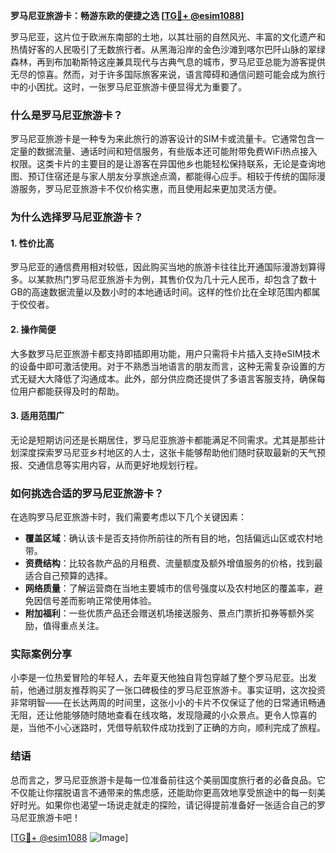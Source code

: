 **罗马尼亚旅游卡：畅游东欧的便捷之选 [[TG💪+ @esim1088](https://t.me/s/esim1088)]**

罗马尼亚，这片位于欧洲东南部的土地，以其壮丽的自然风光、丰富的文化遗产和热情好客的人民吸引了无数旅行者。从黑海沿岸的金色沙滩到喀尔巴阡山脉的翠绿森林，再到布加勒斯特这座兼具现代与古典气息的城市，罗马尼亚总能为游客提供无尽的惊喜。然而，对于许多国际旅客来说，语言障碍和通信问题可能会成为旅行中的小困扰。这时，一张罗马尼亚旅游卡便显得尤为重要了。

### 什么是罗马尼亚旅游卡？

罗马尼亚旅游卡是一种专为来此旅行的游客设计的SIM卡或流量卡。它通常包含一定量的数据流量、通话时间和短信服务，有些版本还可能附带免费WiFi热点接入权限。这类卡片的主要目的是让游客在异国他乡也能轻松保持联系，无论是查询地图、预订住宿还是与家人朋友分享旅途点滴，都能得心应手。相较于传统的国际漫游服务，罗马尼亚旅游卡不仅价格实惠，而且使用起来更加灵活方便。

### 为什么选择罗马尼亚旅游卡？

#### 1. **性价比高**
罗马尼亚的通信费用相对较低，因此购买当地的旅游卡往往比开通国际漫游划算得多。以某款热门罗马尼亚旅游卡为例，其售价仅为几十元人民币，却包含了数十GB的高速数据流量以及数小时的本地通话时间。这样的性价比在全球范围内都属于佼佼者。

#### 2. **操作简便**
大多数罗马尼亚旅游卡都支持即插即用功能，用户只需将卡片插入支持eSIM技术的设备中即可激活使用。对于不熟悉当地语言的朋友而言，这种无需复杂设置的方式无疑大大降低了沟通成本。此外，部分供应商还提供了多语言客服支持，确保每位用户都能获得及时的帮助。

#### 3. **适用范围广**
无论是短期访问还是长期居住，罗马尼亚旅游卡都能满足不同需求。尤其是那些计划深度探索罗马尼亚乡村地区的人士，这张卡能够帮助他们随时获取最新的天气预报、交通信息等实用内容，从而更好地规划行程。

### 如何挑选合适的罗马尼亚旅游卡？

在选购罗马尼亚旅游卡时，我们需要考虑以下几个关键因素：

- **覆盖区域**：确认该卡是否支持你所前往的所有目的地，包括偏远山区或农村地带。
- **资费结构**：比较各款产品的月租费、流量额度及额外增值服务的价格，找到最适合自己预算的选择。
- **网络质量**：了解运营商在当地主要城市的信号强度以及农村地区的覆盖率，避免因信号差而影响正常使用体验。
- **附加福利**：一些优质产品还会赠送机场接送服务、景点门票折扣券等额外奖励，值得重点关注。

### 实际案例分享

小李是一位热爱冒险的年轻人，去年夏天他独自背包穿越了整个罗马尼亚。出发前，他通过朋友推荐购买了一张口碑极佳的罗马尼亚旅游卡。事实证明，这次投资非常明智——在长达两周的时间里，这张小小的卡片不仅保证了他的日常通讯畅通无阻，还让他能够随时随地查看在线攻略，发现隐藏的小众景点。更令人惊喜的是，当他不小心迷路时，凭借导航软件成功找到了正确的方向，顺利完成了旅程。

### 结语

总而言之，罗马尼亚旅游卡是每一位准备前往这个美丽国度旅行者的必备良品。它不仅能让你摆脱语言不通带来的焦虑感，还能助你更高效地享受旅途中的每一刻美好时光。如果你也渴望一场说走就走的探险，请记得提前准备好一张适合自己的罗马尼亚旅游卡吧！

[[TG💪+ @esim1088](https://t.me/s/esim1088) ![Image](https://i.postimg.cc/4NQfJmqS/Snipaste-2025-05-13-00-14-12.png)]